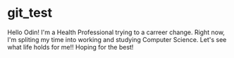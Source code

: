 # git_test
Hello Odin!
I'm a Health Professional trying to a carreer change. Right now, I'm spliting my time into working and studying Computer Science.
Let's see what life holds for me!! Hoping for the best!